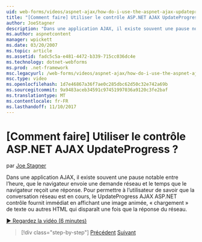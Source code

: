 ```yaml
---
uid: web-forms/videos/aspnet-ajax/how-do-i-use-the-aspnet-ajax-updateprogress-control
title: "[Comment faire] Utiliser le contrôle ASP.NET AJAX UpdateProgress ? | Microsoft Docs"
author: JoeStagner
description: "Dans une application AJAX, il existe souvent une pause notable entre l’heure, que le navigateur envoie une demande réseau et le temps que le navigateur reçoit une réponse. T...."
ms.author: aspnetcontent
manager: wpickett
ms.date: 03/20/2007
ms.topic: article
ms.assetid: fadc5c5a-e481-4472-b339-715cc036dc4e
ms.technology: dotnet-webforms
ms.prod: .net-framework
msc.legacyurl: /web-forms/videos/aspnet-ajax/how-do-i-use-the-aspnet-ajax-updateprogress-control
msc.type: video
ms.openlocfilehash: 1d7e46867a36f7ae0c285dbc62d50c32e742a69b
ms.sourcegitcommit: 9a9483aceb34591c97451997036a9120c3fe2baf
ms.translationtype: MT
ms.contentlocale: fr-FR
ms.lasthandoff: 11/10/2017
---
```

<a name="how-do-i-use-the-aspnet-ajax-updateprogress-control"></a>[Comment faire] Utiliser le contrôle ASP.NET AJAX UpdateProgress ?
====================
par [Joe Stagner](https://github.com/JoeStagner)

Dans une application AJAX, il existe souvent une pause notable entre l’heure, que le navigateur envoie une demande réseau et le temps que le navigateur reçoit une réponse. Pour permettre à l’utilisateur de savoir que la conversation réseau est en cours, le UpdateProgress AJAX ASP.NET contrôle fournit immédiat en affichant une image animée, « chargement » de texte ou autres HTML qui disparaît une fois que la réponse du réseau.

[&#9654; Regardez la vidéo (6 minutes)](https://channel9.msdn.com/Blogs/ASP-NET-Site-Videos/how-do-i-use-the-aspnet-ajax-updateprogress-control)

>[!div class="step-by-step"]
[Précédent](how-do-i-implement-the-incremental-page-display-pattern-using-http-get-and-post.md)
[Suivant](how-do-i-use-the-aspnet-ajax-history-control.md)
